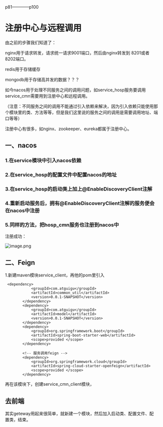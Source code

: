 p81————p100



# 注册中心与远程调用



由之前的步骤我们知道了：

nginx用于请求转发，请求统一请求9001端口，然后由nginx转发到 8201或者8202端口。



redis用于存储缓存



mongodb用于存储高并发的数据？？？



如今nacos用于处理不同服务之间的调用问题，如service_hosp服务要调用service_cmn需要用到注册中心和远程调用。

（注意：不同服务之间的调用不能通过引入依赖来解决，因为引入依赖只能使用那个模块里的类、方法等等，但是我们这里说的服务之间的调用是需要调用地址、端口等等）



注册中心有很多，如nginx、zookeeper、eureka都属于注册中心。



## 一、nacos



### 1.在service模块中引入nacos依赖



### 2.在service_hosp的配置文件中配置nacos的地址



### 3.在service_hosp的启动类上加上@EnableDiscoveryClient注解



### 4.重新启动服务后，拥有@EnableDiscoveryClient注解的服务便会在nacos中注册



### 5.同样的方法，把hosp_cmn服务也注册到nacos中



注册成功：

![image.png](https://s2.loli.net/2022/09/26/J52WShD1iQkMCYy.png)







## 二、Feign

1.新建maven模块service_client，再他的pom里引入

```
 <dependency>
            <groupId>com.atguigu</groupId>
            <artifactId>common_util</artifactId>
            <version>0.0.1-SNAPSHOT</version>
        </dependency>
        <dependency>
            <groupId>com.atguigu</groupId>
            <artifactId>model</artifactId>
            <version>0.0.1-SNAPSHOT</version>
        </dependency>
        <dependency>
            <groupId>org.springframework.boot</groupId>
            <artifactId>spring-boot-starter-web</artifactId>
            <scope>provided </scope>
        </dependency>

        <!-- 服务调用feign -->
        <dependency>
            <groupId>org.springframework.cloud</groupId>
            <artifactId>spring-cloud-starter-openfeign</artifactId>
            <scope>provided </scope>
        </dependency>

```

再在该模块下，创建service_cmn_client模块，





## 去前端









其实geteway用起来很简单，就新建一个模块，然后加入启动类、配置文件、配置类，结束。









